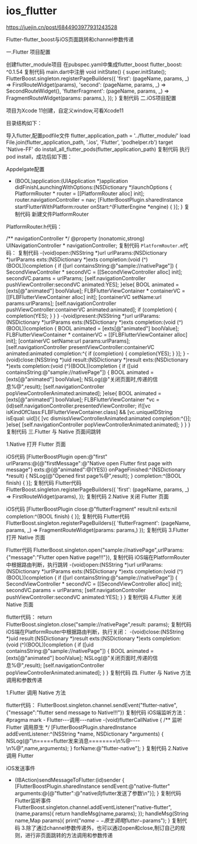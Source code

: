 # ios_flutter


https://juejin.cn/post/6844903977931243528

Flutter-flutter_boost与iOS页面跳转和channel参数传递

一.Flutter 项目配置

创建flutter_module项目
在pubspec.yaml中集成flutter_boost
flutter_boost: ^0.1.54
复制代码
main.dart中注册
void initState() {
    super.initState();
    FlutterBoost.singleton.registerPageBuilders({
      'first': (pageName, params, _) => FirstRouteWidget(params),
      'second': (pageName, params, _) => SecondRouteWidget(),
      'flutterFragment': (pageName, params, _) => FragmentRouteWidget(params: params,),
    });
  }
复制代码
二.iOS项目配置

项目为Xcode 11创建，自定义window,可看Xcode11

目录结构如下：

导入flutter,配置podfile文件
  flutter_application_path = '../flutter_module/'
  load File.join(flutter_application_path, '.ios', 'Flutter', 'podhelper.rb')
target 'Native-FF' do
  install_all_flutter_pods(flutter_application_path)
复制代码
执行pod install，成功后如下图：

Appdelgate配置
- (BOOL)application:(UIApplication *)application didFinishLaunchingWithOptions:(NSDictionary *)launchOptions {
    PlatformRouter * router = [[PlatformRouter alloc] init];
    router.navigationController = nav;
    [FlutterBoostPlugin.sharedInstance startFlutterWithPlatform:router onStart:^(FlutterEngine *engine) {
    }];
}
复制代码
新建文件PlatformRouter

PlatformRouter.h代码：

/** navigationController */
@property (nonatomic,strong) UINavigationController * navigationController;
复制代码
`PlatformRouter.m`代码：
复制代码
-(void)open:(NSString *)url urlParams:(NSDictionary *)urlParams exts:(NSDictionary *)exts completion:(void (^)(BOOL))completion
{
    if ([url containsString:@"sample://nativePage"]) {
        SecondViewController * secondVC = [[SecondViewController alloc] init];
        secondVC.params = urlParams;
        [self.navigationController pushViewController:secondVC animated:YES];
    }else{
        BOOL animated = [exts[@"animated"] boolValue];
        FLBFlutterViewContainer * containerVC = [[FLBFlutterViewContainer alloc] init];
        [containerVC setName:url params:urlParams];
        [self.navigationController pushViewController:containerVC animated:animated];
        if (completion) {
            completion(YES);
        }
    }
}
-(void)present:(NSString *)url urlParams:(NSDictionary *)urlParams exts:(NSDictionary *)exts completion:(void (^)(BOOL))completion
{
    BOOL animated = [exts[@"animated"] boolValue];
    FLBFlutterViewContainer * containerVC = [[FLBFlutterViewContainer alloc] init];
    [containerVC setName:url params:urlParams];
    [self.navigationController presentViewController:containerVC animated:animated completion:^{
        if (completion) {
            completion(YES);
        }
    }];
}
-(void)close:(NSString *)uid result:(NSDictionary *)result exts:(NSDictionary *)exts completion:(void (^)(BOOL))completion
{
    if ([uid containsString:@"sample://nativePage"]) {
        BOOL animated = [exts[@"animated"] boolValue];
        NSLog(@"关闭页面时,传递的信息%@",result);
       [self.navigationController popViewControllerAnimated:animated];
    }else{
        BOOL animated = [exts[@"animated"] boolValue];
        FLBFlutterViewContainer *vc = (id)self.navigationController.presentedViewController;
        if([vc isKindOfClass:FLBFlutterViewContainer.class] && [vc.uniqueIDString isEqual: uid]){
           [vc dismissViewControllerAnimated:animated completion:^{}];
        }else{
           [self.navigationController popViewControllerAnimated:animated];
        }
    }
}
复制代码
三.Flutter 与 Native 页面间跳转

1.Native 打开 Flutter 页面

iOS代码
[FlutterBoostPlugin open:@"first" urlParams:@{@"firstMessage":@"Native open Flutter first page with message"} exts:@{@"animated":@(YES)} onPageFinished:^(NSDictionary *result) {
    NSLog(@"Opened first page%@",result);
} completion:^(BOOL finish) {
}];
复制代码
Flutter代码
FlutterBoost.singleton.registerPageBuilders({
    'first': (pageName, params, _) => FirstRouteWidget(params),
});
复制代码
2.Native 关闭 Flutter 页面

iOS代码
[FlutterBoostPlugin close:@"flutterFragment" result:nil exts:nil completion:^(BOOL finish) {
}];
复制代码
Flutter代码
FlutterBoost.singleton.registerPageBuilders({
  'flutterFragment': (pageName, params, _) => FragmentRouteWidget(params: params,)
});
复制代码
3.Flutter 打开 Native 页面

Flutter代码
 FlutterBoost.singleton.open("sample://nativePage",urlParams: {"message":"Flutter open Native page!!!"}),
复制代码
iOS端在PlatformRouter中根据路由判断，执行跳转
-(void)open:(NSString *)url urlParams:(NSDictionary *)urlParams exts:(NSDictionary *)exts completion:(void (^)(BOOL))completion
{
    if ([url containsString:@"sample://nativePage"]) {
        SecondViewController * secondVC = [[SecondViewController alloc] init];
        secondVC.params = urlParams;
        [self.navigationController pushViewController:secondVC animated:YES];
    }
}
复制代码
4.Flutter 关闭 Native 页面

flutter代码：
return FlutterBoost.singleton.close("sample://nativePage",result: params);
复制代码
iOS端在PlatformRouter中根据路由判断，执行关闭：
-(void)close:(NSString *)uid result:(NSDictionary *)result exts:(NSDictionary *)exts completion:(void (^)(BOOL))completion
{
    if ([uid containsString:@"sample://nativePage"]) {
        BOOL animated = [exts[@"animated"] boolValue];
        NSLog(@"关闭页面时,传递的信息%@",result);
       [self.navigationController popViewControllerAnimated:animated];
    }
}
复制代码
四. Flutter 与 Native 方法调用和参数传递

1.Flutter 调用 Native 方法

flutter代码：
FlutterBoost.singleton.channel.sendEvent("flutter-native", {"message":"flutter send message to Native!!!"})
复制代码
iOS端监听方法：
#pragma mark - Flutter---调用---native
-(void)flutterCallNative
{
    /** 监听 Flutter 调用原生 */
    [FlutterBoostPlugin.sharedInstance addEventListener:^(NSString *name, NSDictionary *arguments) {
        NSLog(@"\n=====flutter发来消息========\n%@----\n%@",name,arguments);
    } forName:@"flutter-native"];
}
复制代码
2.Native 调用 Flutter

iOS发送事件
- (IBAction)sendMessageToFlutter:(id)sender {
    [FlutterBoostPlugin.sharedInstance sendEvent:@"native-flutter" arguments:@{@"flutter":@"native向flutter发送了参数\n"}];
}
复制代码
Flutter监听事件
FlutterBoost.singleton.channel.addEventListener("native-flutter",(name,params){
    return handleMsg(name,params);
});
handleMsg(String name,Map params){
    print("$name--原生调用flutter-$params");
}
复制代码
3.除了通过channel参数传递外，也可以通过open和close,制订自己的规则，进行非页面跳转的方法调用和参数传递
